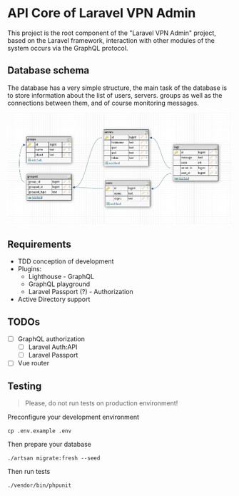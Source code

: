# API Core of Laravel VPN Admin

This project is the root component of the "Laravel VPN Admin" project,
based on the Laravel framework, interaction with other modules of the
system occurs via the GraphQL protocol.

## Database schema

The database has a very simple structure, the main task of the 
database is to store information about the list of users, servers.
groups as well as the connections between them, and of course
monitoring messages.

<img src="./database.jpg" />
 
## Requirements
 
* TDD conception of development
* Plugins:
  * Lighthouse - GraphQL
  * GraphQL playground
  * Laravel Passport (?) - Authorization
* Active Directory support

## TODOs

* [ ] GraphQL authorization
    * [ ] Laravel Auth:API
    * [ ] Laravel Passport
* [ ] Vue router

## Testing

> Please, do not run tests on production environment!

Preconfigure your development environment

    cp .env.example .env

Then prepare your database

    ./artsan migrate:fresh --seed

Then run tests

    ./vendor/bin/phpunit

